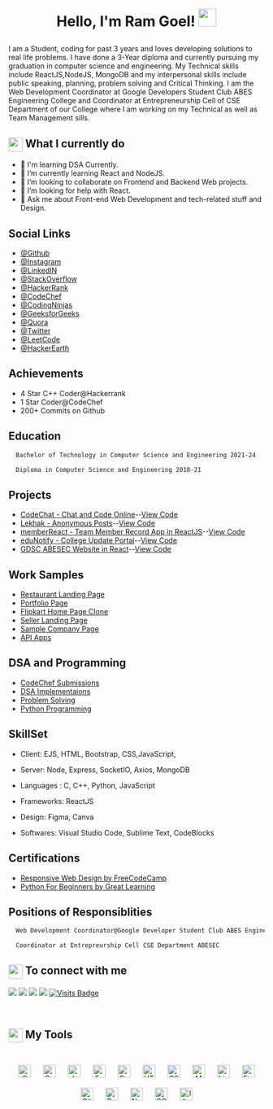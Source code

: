 
<h1><p align="center">Hello, I'm Ram Goel! <a href="https://linkedin.com/in/ramgoel19"><img src="https://media.giphy.com/media/hvRJCLFzcasrR4ia7z/giphy.gif" width="35px"></h1></a></p>

I am a Student, coding for past 3 years and loves developing solutions to real life problems. I have done a 3-Year diploma and currently pursuing my graduation in computer science and engineering. My Technical skills include ReactJS,NodeJS, MongoDB and my interpersonal skills include public speaking, planning, problem solving and Critical Thinking. I am the Web Development Coordinator at Google Developers Student Club ABES Engineering College and Coordinator at Entrepreneurship Cell of CSE Department of our College where I am working on my Technical as well as Team Management sills.


<h2><img src="https://emojis.slackmojis.com/emojis/images/1453406830/264/success-kid.png?1453406830" align="center"
                width="28" /> What I currently do</h2>

- 🔭 I'm learning DSA Currently.
- 🌱 I’m currently learning React and NodeJS.
- 👯 I’m looking to collaborate on Frontend and Backend Web projects.
- 🤔 I’m looking for help with React.
- 💬 Ask me about Front-end Web Development and tech-related stuff and Design.



## Social Links

- [@Github](https://www.github.com/RamGoel)
- [@Instagram](https://www.instagram.com/ramgoel_)
- [@LinkedIN](https://www.linkedin.com/in/ramgoel/)
- [@StackOverflow](https://stackoverflow.com/users/17023732/ram-goel)
- [@HackerRank](https://www.hackerrank.com/Rgoel766)
- [@CodeChef](https://www.codechef.com/users/ramgoel)
- [@CodingNinjas](https://profile.codingninjas.com/bb05dda3-214e-41b6-84fd-ea6708ac75a4?_ga=2.89461016.2094404748.1647182746-348052578.1646569954)
- [@GeeksforGeeks](https://auth.geeksforgeeks.org/user/rgoel766/)
- [@Quora](https://www.quora.com/profile/Ram-Goel-27/)
- [@Twitter](https://twitter.com/RamGoel19)
- [@LeetCode](https://leetcode.com/rgoel766/)
- [@HackerEarth](https://www.hackerearth.com/@rgoel766)


## Achievements

- 4 Star C++ Coder@Hackerrank
- 1 Star Coder@CodeChef
- 200+ Commits on Github
## Education



```bash
  Bachelor of Technology in Computer Science and Engineering 2021-24
```



```bash
  Diploma in Computer Science and Engineering 2018-21
```

## Projects

- [CodeChat - Chat and Code Online](https://codechatapp.herokuapp.com/)--[View Code](https://github.com/RamGoel/CodeChat)
- [Lekhak - Anonymous Posts](https://lekhak.herokuapp.com/)--[View Code](https://github.com/RamGoel/Lekhak)
- [memberReact - Team Member Record App in ReactJS](https://team-manage-react.netlify.app/)--[View Code](https://github.com/RamGoel/memberReact)
- [eduNotify - College Update Portal](https://edunotify.herokuapp.com/)--[View Code](https://github.com/RamGoel/eduNotify)
- [GDSC ABESEC Website in React](https://gdscabesec-rg.netlify.app/)--[View Code](https://github.com/RamGoel/clubwebsite)

## Work Samples

- [Restaurant Landing Page](https://ramgoel.github.io/SiteDesigns/freelanceWebsites-main/FaujiRestaurant/index.html)
- [Portfolio Page](https://ramgoel.github.io/SiteDesigns/PortfolioWebsiteDesign/index.html)
- [Flipkart Home Page Clone](https://ramgoel.github.io/SiteDesigns/flipkart/index.html)
- [Seller Landing Page](https://ramgoel.github.io/SiteDesigns/GoelSellers/index.html)
- [Sample Company Page](https://ramgoel.github.io/Ram_DSCABESEC)
- [API Apps](https://ramgoel.github.io/WebWork/api%20apps/index.html)

## DSA and Programming

- [CodeChef Submissions ](https://github.com/RamGoel/InternshipAssesment/tree/main/Prabal)
- [DSA Implementaions](https://github.com/RamGoel/RamGoel/tree/main/DataStructure)
- [Problem Solving](https://github.com/RamGoel/RamGoel/tree/main/ProblemSolving)
- [Python Programming](https://github.com/RamGoel/RamGoel/tree/main/Python)






## SkillSet

- Client: EJS, HTML, Bootstrap, CSS,JavaScript, 

- Server: Node, Express, SocketIO, Axios, MongoDB

- Languages : C, C++, Python, JavaScript

- Frameworks: ReactJS

- Design: Figma, Canva

- Softwares: Visual Studio Code, Sublime Text, CodeBlocks




## Certifications

- [Responsive Web Design by FreeCodeCamp](https://olympus1.mygreatlearning.com/course_certificate/ESQSPGUA)
- [Python For Beginners by Great Learning](https://www.freecodecamp.org/certification/fcce67a112e-b0a8-4351-8e43-f12287a1f12f/responsive-web-design)




## Positions of Responsiblities



```bash
  Web Development Coordinator@Google Developer Student Club ABES Engineering College
```



```bash
  Coordinator at Entrepreurship Cell CSE Department ABESEC
```


<summary><h2><img src="https://emojis.slackmojis.com/emojis/images/1579216111/7550/pikachu_wave.gif?1579216111" align="center"
                width="28" /> To connect with me</h2></summary>

<p align = "center">
 
[<img src ="https://img.shields.io/badge/portfolio-%23.svg?&style=for-the-badge&logo=&logoColor=white%22">](https://ramgoel.github.io/RamGoel/)
[<img src="https://img.shields.io/badge/twitter-%231DA1F2.svg?&style=for-the-badge&logo=twitter&logoColor=white" />](https://twitter.com/ramgoel19) 
[<img src="https://img.shields.io/badge/linkedin-%230077B5.svg?&style=for-the-badge&logo=linkedin&logoColor=white" />](https://www.linkedin.com/in/RamGoel/)
[<img src = "https://img.shields.io/badge/instagram-%23E4405F.svg?&style=for-the-badge&logo=instagram&logoColor=white">](https://www.instagram.com/its_ramgoel/)
[![Visits Badge](https://badges.pufler.dev/visits/RahulMahesh62/RahulMahesh62?style=for-the-badge)](https://github.com/RamGoel)

</p>


<br>


<summary><h2><img src="https://emojis.slackmojis.com/emojis/images/1471045839/793/computerrage.gif?1471045839" align="center"
                width="28" /> My Tools</h2></summary>

<br>

<div align="center">  
<img style="margin: 10px" src="https://profilinator.rishav.dev/skills-assets/c-original.svg" alt="C" height="25" />  
<img style="margin: 10px" src="https://profilinator.rishav.dev/skills-assets/python-original.svg" alt="Python" height="25" />  
<img style="margin: 10px" src="https://profilinator.rishav.dev/skills-assets/javascript-original.svg" alt="JavaScript" height="25" />  
<img style="margin: 10px" src="https://profilinator.rishav.dev/skills-assets/express-original-wordmark.svg" alt="Express.js" height="25" />  
<img style="margin: 10px" src="https://profilinator.rishav.dev/skills-assets/react-original-wordmark.svg" alt="React" height="25" />  

<img style="margin: 10px" src="https://profilinator.rishav.dev/skills-assets/html5-original-wordmark.svg" alt="HTML5" height="25" />  
<img style="margin: 10px" src="https://profilinator.rishav.dev/skills-assets/css3-original-wordmark.svg" alt="CSS3" height="25" />  
<img style="margin: 10px" src="https://profilinator.rishav.dev/skills-assets/mongodb-original-wordmark.svg" alt="MongoDB" height="25" />  
<img style="margin: 10px" src="https://profilinator.rishav.dev/skills-assets/linux-original.svg" alt="Linux" height="25" />  

<img style="margin: 10px" src="https://profilinator.rishav.dev/skills-assets/figma-icon.svg" alt="Figma" height="25" />  
<img style="margin: 10px" src="https://profilinator.rishav.dev/skills-assets/git-scm-icon.svg" alt="Git" height="25" />  


<img style="margin: 10px" src="https://profilinator.rishav.dev/skills-assets/bootstrap-plain.svg" alt="Bootstrap" height="25" />  

<img style="margin: 10px" src="https://profilinator.rishav.dev/skills-assets/nodejs-original-wordmark.svg" alt="Node.js" height="25" />  
<img style="margin: 10px" src="https://profilinator.rishav.dev/skills-assets/google_cloud-icon.svg" alt="GCP" height="25" />  
<img style="margin: 10px" src="https://profilinator.rishav.dev/skills-assets/adobe_illustrator-icon.svg" alt="Illustrator" height="25" />  


</div>  

